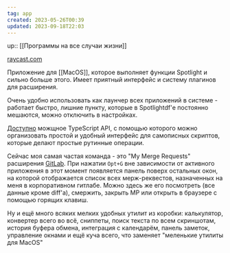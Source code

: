 ```yaml
---
tag: app
created: 2023-05-26T00:39
updated: 2023-09-18T22:03
---
```

up:: [[Программы на все случаи жизни]]

[raycast.com](https://www.raycast.com/)

Приложение для [[MacOS]], которое выполняет функции Spotlight и сильно больше этого. Имеет приятный интерфейс и систему плагинов для расширения.

Очень удобно использовать как лаунчер всех приложений в системе - работает быстро, лишние пункту, которые в Spotlightdf'е постоянно мешаются, можно отключить в настройках.

[Доступно](https://developers.raycast.com/) можщное TypeScript API, с помощью которого можно организовать простой и удобный интерфейс для самописных скриптов, которые делают простые рутинные операции.

Сейчас моя самая частая команда - это "My Merge Requests" расширения [GitLab](https://github.com/raycast/extensions/blob/70db06ad13372ba39e3442320d0e04447e0c18bc/extensions/gitlab/README.md). При нажатии `Opt+G` вне зависимости от активного приложения в этот момент появляется панель поверх остальных окон, на которой отображается список всех мерж-реквестов, назначенных на меня в корпоративном гитлабе. Можно здесь же его посмотреть (все данные кроме diff'а), смержить, закрыть МР или открыть в браузере с помощью горящих клавиш.

Ну и ещё много всяких мелких удобных утилит из коробки: калькулятор, конвертер всего во всё, сниппеты, поиск текста по всем скриншотам, история буфера обмена, интеграция с календарём, панель заметок, управление окнами и ещё куча всего, что заменяет "меленькие утилиты для MacOS"